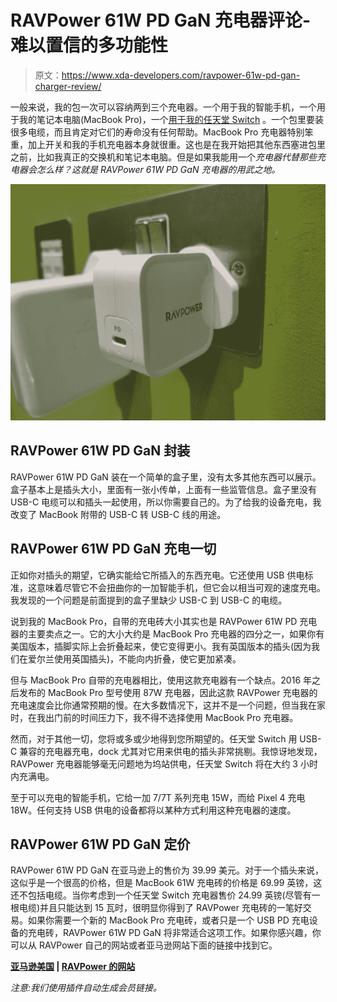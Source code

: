 # RAVPower 61W PD GaN 充电器评论-难以置信的多功能性

> 原文：<https://www.xda-developers.com/ravpower-61w-pd-gan-charger-review/>

一般来说，我的包一次可以容纳两到三个充电器。一个用于我的智能手机，一个用于我的笔记本电脑(MacBook Pro)，一个[用于我的任天堂 Switch](https://www.xda-developers.com/nintendo-switch-android-hands-on/) 。一个包里要装很多电缆，而且肯定对它们的寿命没有任何帮助。MacBook Pro 充电器特别笨重，加上开关和我的手机充电器本身就很重。这也是在我开始把其他东西塞进包里之前，比如我真正的交换机和笔记本电脑。但是如果我能用一个*充电器代替那些充电器会怎么样？这就是 RAVPower 61W PD GaN 充电器的用武之地。*

![RAVPower](img/4777580ff883be088acf59a0abf2e1c1.png)

## RAVPower 61W PD GaN 封装

RAVPower 61W PD GaN 装在一个简单的盒子里，没有太多其他东西可以展示。盒子基本上是插头大小，里面有一张小传单，上面有一些监管信息。盒子里没有 USB-C 电缆可以和插头一起使用，所以你需要自己的。为了给我的设备充电，我改变了 MacBook 附带的 USB-C 转 USB-C 线的用途。

## RAVPower 61W PD GaN 充电一切

正如你对插头的期望，它确实能给它所插入的东西充电。它还使用 USB 供电标准，这意味着尽管它不会扭曲你的一加智能手机，但它会以相当可观的速度充电。我发现的一个问题是前面提到的盒子里缺少 USB-C 到 USB-C 的电缆。

说到我的 MacBook Pro，自带的充电砖大小其实也是 RAVPower 61W PD 充电器的主要卖点之一。它的大小大约是 MacBook Pro 充电器的四分之一，如果你有美国版本，插脚实际上会折叠起来，使它变得更小。我有英国版本的插头(因为我们在爱尔兰使用英国插头)，不能向内折叠，使它更加紧凑。

但与 MacBook Pro 自带的充电器相比，使用这款充电器有一个缺点。2016 年之后发布的 MacBook Pro 型号使用 87W 充电器，因此这款 RAVPower 充电器的充电速度会比你通常预期的慢。在大多数情况下，这并不是一个问题，但当我在家时，在我出门前的时间压力下，我不得不选择使用 MacBook Pro 充电器。

然而，对于其他一切，您将或多或少地得到您所期望的。任天堂 Switch 用 USB-C 兼容的充电器充电，dock 尤其对它用来供电的插头非常挑剔。我惊讶地发现，RAVPower 充电器能够毫无问题地为坞站供电，任天堂 Switch 将在大约 3 小时内充满电。

至于可以充电的智能手机，它给一加 7/7T 系列充电 15W，而给 Pixel 4 充电 18W。任何支持 USB 供电的设备都将以某种方式利用这种充电器的速度。

## RAVPower 61W PD GaN 定价

RAVPower 61W PD GaN 在亚马逊上的售价为 39.99 美元。对于一个插头来说，这似乎是一个很高的价格，但是 MacBook 61W 充电砖的价格是 69.99 英镑，这还不包括电缆。当你考虑到一个任天堂 Switch 充电器售价 24.99 英镑(尽管有一根电缆)并且只能达到 15 瓦时，很明显你得到了 RAVPower 充电砖的一笔好交易。如果你需要一个新的 MacBook Pro 充电砖，或者只是一个 USB PD 充电设备的充电砖，RAVPower 61W PD GaN 将非常适合这项工作。如果你感兴趣，你可以从 RAVPower 自己的网站或者亚马逊网站下面的链接中找到它。

**[亚马逊美国](https://www.amazon.com/RAVPower-Portable-20000mAh-Tri-input-Tri-output/dp/B07TF73QZS?tag=xda-4qqf9nt-20&ascsubtag=UUxdaUeUpU27289&asc_refurl=https%3A%2F%2Fwww.xda-developers.com%2Fravpower-61w-pd-gan-charger-review%2F&asc_campaign=Short-Term) | [RAVPower 的网站](https://www.ravpower.com/products/rp-pc112-gan-tech-61w-wall-charger)**

*注意:我们使用插件自动生成会员链接。*